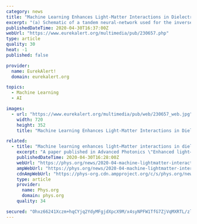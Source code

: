 ```yaml
---
category: news
title: "Machine Learning Enhances Light-Matter Interactions in Dielectric Nanostructures (image)"
excerpt: "(a) Schematic of a tandem neural-network used for the inverse design of a Fano resonant metasurface for enhancing (b) nonlinear generation and optomechanical vibrations."
publishedDateTime: 2020-04-30T16:37:00Z
webUrl: "https://www.eurekalert.org/multimedia/pub/230657.php"
type: article
quality: 30
heat: -1
published: false

provider:
  name: EurekAlert!
  domain: eurekalert.org

topics:
  - Machine Learning
  - AI

images:
  - url: "https://www.eurekalert.org/multimedia/pub/web/230657_web.jpg"
    width: 720
    height: 352
    title: "Machine Learning Enhances Light-Matter Interactions in Dielectric Nanostructures (image)"

related:
  - title: "Machine learning enhances light–Matter interactions in dielectric nanostructures"
    excerpt: "A paper published in Advanced Photonics \"Enhanced light–matter interactions in dielectric nanostructures via machine-learning approach,\" suggests that machine-learning techniques can be used to enhance metasurfaces,"
    publishedDateTime: 2020-04-30T16:28:00Z
    webUrl: "https://phys.org/news/2020-04-machine-lightmatter-interactions-dielectric-nanostructures.html"
    ampWebUrl: "https://phys.org/news/2020-04-machine-lightmatter-interactions-dielectric-nanostructures.amp"
    cdnAmpWebUrl: "https://phys-org.cdn.ampproject.org/c/s/phys.org/news/2020-04-machine-lightmatter-interactions-dielectric-nanostructures.amp"
    type: article
    provider:
      name: Phys.org
      domain: phys.org
    quality: 34

secured: "Ohxz66241Xczm+hqCYjq2YdyMFgjdXpcX9M/x4syNPFW1TfG7ZjVqMXRTL/zlKEjsjav9dUera2GOhVGZDUu0/R72ya3tCoBHDFFrlyqeg42IQrzrE+QoAVEm8LkhKfS4fUXdhZi0K6/jCfR8T67pHjXwN12J460ouEgW3+Gk/Tt4GIH3iNl7JIZ46auMLfTpS2ojuuJIJaf3NtdlO5rteWnIVmgyR7LW7dH/aHs84G5t0RjdkSSBL0DgCM5/hcdETI/ZKLpcRpn+lwmAIF/5TD5dDX8E/0fCprh8ML7THqyT4mamwUWqMgjdJauqJBC;2gKl2PyjIygUObnL98nGig=="
---
```


